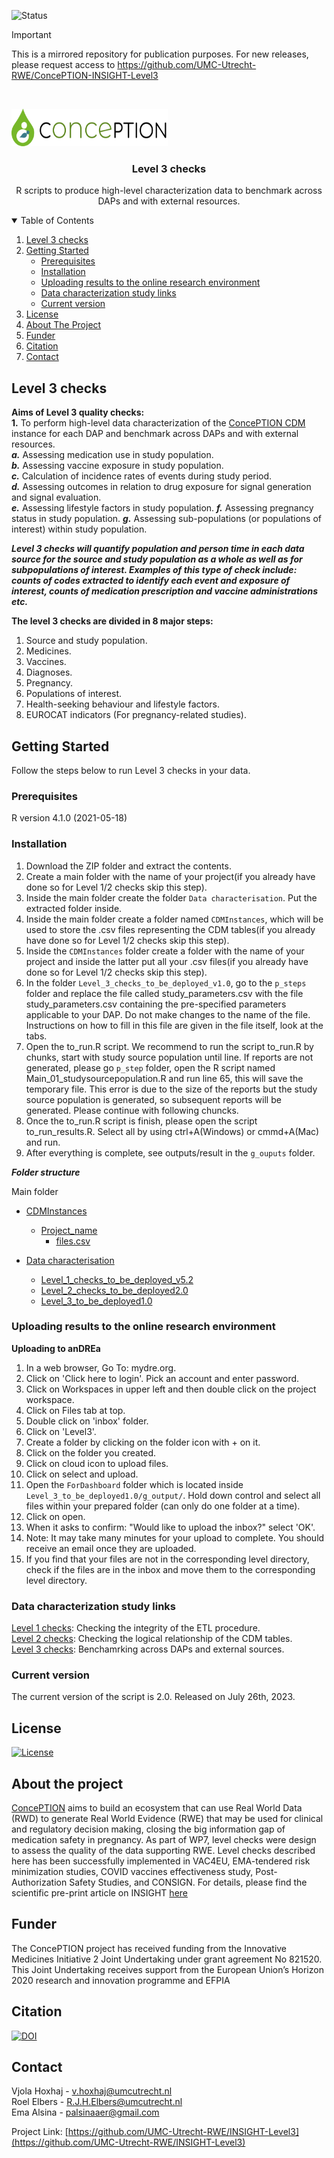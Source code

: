 ![Status](https://img.shields.io/badge/Study_status-For_publication-blue) 

> [!IMPORTANT]
> This is a mirrored repository for publication purposes.
> For new releases, please request access to https://github.com/UMC-Utrecht-RWE/ConcePTION-INSIGHT-Level3

<!-- PROJECT LOGO -->
<br />
<p align="left">
  <a href="https://github.com/vjolahoxhaj/Level-3-checks">
    <img src="images/conception_logo.png" alt="Logo" width="250" height="60">
  </a>
  </p>
  
 <h3 align="center">Level 3 checks</h3>
 <p align="center"> R scripts to produce high-level characterization data to benchmark across DAPs and with external resources. </p>
 
<!-- TABLE OF CONTENTS -->
<details open="open">
  <summary>Table of Contents</summary>
  <ol>
    <li>
      <a href="#level-3-checks">Level 3 checks</a>
    </li>
    <li>
      <a href="#getting-started">Getting Started</a>
      <ul>
        <li><a href="#prerequisites">Prerequisites</a></li>
        <li><a href="#installation">Installation</a></li>
        <li><a href="#uploading">Uploading results to the online research environment</a></li>
        <li><a href="#links">Data characterization study links</a></li> 
        <li><a href="#version">Current version</a></li>
      </ul>
    </li>
    <li><a href="#license">License</a></li>
    <li><a href="#about-the-project">About The Project</a></li>
    <li><a href="#funder">Funder</a></li>
     <li><a href="#citation">Citation</a></li>
    <li><a href="#contact">Contact</a></li>
  </ol>
</details>

<!-- Level 3 checks -->
## Level 3 checks

**Aims of Level 3 quality checks:**      
**1.**	To perform high-level data characterization of the [ConcePTION CDM]((https://docs.google.com/spreadsheets/d/1hc-TBOfEzRBthGP78ZWIa13C0RdhU7bK/edit#gid=413205035)) instance for each DAP and benchmark across DAPs and with external resources.     
***a.*** Assessing medication use in study population.    
***b.*** Assessing vaccine exposure in study population.   
***c.*** Calculation of incidence rates of events during study period.                   
***d.*** Assessing outcomes in relation to drug exposure for signal generation and signal evaluation.     
***e.*** Assessing lifestyle factors in study population. 
***f.*** Assessing pregnancy status in study population.
***g.*** Assessing sub-populations (or populations of interest) within study population.

***Level 3 checks will quantify population and person time in each data source for the source and study population as a whole as well as for subpopulations of interest. Examples of this type of check include: counts of codes extracted to identify each event and exposure of interest, counts of medication prescription and vaccine administrations etc.*** 

**The level 3 checks are divided in 8 major steps:**   

1.	Source and study population.   
2.	Medicines.   
3.	Vaccines.   
4.	Diagnoses.   
5.	Pregnancy.    
6.	Populations of interest.   
7.	Health-seeking behaviour and lifestyle factors.   
8.	EUROCAT indicators (For pregnancy-related studies).   

<!-- GETTING STARTED -->
## Getting Started

Follow the steps below to run Level 3 checks in your data.   

### Prerequisites

R version 4.1.0 (2021-05-18)   

### Installation

1. Download the ZIP folder and extract the contents.   
2. Create a main folder with the name of your project(if you already have done so for Level 1/2 checks skip this step).     
3. Inside the main folder create the folder `Data characterisation`. Put the extracted folder inside.   
4. Inside the main folder create a folder named `CDMInstances`, which will be used to store the .csv files representing the CDM tables(if you already have done so for Level 1/2 checks skip this step).      
5. Inside the `CDMInstances` folder create a folder with the name of your project and inside the latter put all your .csv files(if you already have done so for Level 1/2 checks skip this step).      
6. In the folder `Level_3_checks_to_be_deployed_v1.0`, go to the `p_steps` folder and replace the file called study_parameters.csv with the file study_parameters.csv containing the pre-specified parameters applicable to your DAP. Do not make changes to the name of the file. Instructions on how to fill in this file are given in the file itself, look at the tabs.          
9. Open the to_run.R script. We recommend to run the script to_run.R by chunks, start with study source population until line. If reports are not generated, please go `p_step` folder, open the R script named Main_01_studysourcepopulation.R and run line 65, this will save the temporary file. This error is due to the size of the reports but the study source population is generated, so subsequent reports will be generated. Please continue with following chuncks.
10. Once the to_run.R script is finish, please open the script to_run_results.R. Select all by using ctrl+A(Windows) or cmmd+A(Mac) and run.   
12. After everything is complete, see outputs/result in the `g_ouputs` folder.

***Folder structure***

Main folder

 * [CDMInstances](./CDMInstances)
   * [Project_name](./CDMInstances/Project_name)
     * [files.csv](./CDMInstances/Project_name/files.csv)
     
 * [Data characterisation](./Data_characterisation)
   * [Level_1_checks_to_be_deployed_v5.2](./Data_characterisation/Level_1_checks_to_be_deployed_v5.2)
   * [Level_2_checks_to_be_deployed2.0](./Data_characterisation/Level_2_checks_to_be_deployed2.0)
   * [Level_3_to_be_deployed1.0](./Data_characterisation/Level_3_to_be_deployed1.0)

<!-- UPLOADING -->
### Uploading results to the online research environment

**Uploading to anDREa**
1.	In a web browser, Go To: mydre.org.    
2.	Click on 'Click here to login'. Pick an account and enter password.   
3.	Click on Workspaces in upper left and then double click on the project workspace.    
4.	Click on Files tab at top.    
5.	Double click on 'inbox' folder.    
6.	Click on 'Level3'.     
7.	Create a folder by clicking on the folder icon with + on it.         
8.	Click on the folder you created.    
9.	Click on cloud icon to upload files.    
10.	Click on select and upload.    
11.	Open the `ForDashboard` folder which is located inside `Level_3_to_be_deployed1.0/g_output/`. Hold down control and select all files within your prepared folder (can only do one folder at a time).    
13.	Click on open.    
14.	When it asks to confirm: "Would like to upload the inbox?" select 'OK'.     
15.	Note: It may take many minutes for your upload to complete. You should receive an email once they are uploaded.    
16.	If you find that your files are not in the corresponding level directory, check if the files are in the inbox and move them to the corresponding level directory.     

<!-- LINKS -->
### Data characterization study links   

[Level 1 checks](https://github.com/UMC-Utrecht-RWE/INSIGHT-Level1): Checking the integrity of the ETL procedure.     
[Level 2 checks](https://github.com/UMC-Utrecht-RWE/INSIGHT-Level2): Checking the logical relationship of the CDM tables.    
[Level 3 checks](https://github.com/UMC-Utrecht-RWE/INSIGHT-Level3): Benchamrking across DAPs and external sources.     

<!-- VERSION -->
### Current version

The current version of the script is 2.0. Released on July 26th, 2023. 

<!-- LICENSE -->
## License
[![License](https://img.shields.io/badge/License-BSD_2--Clause-orange.svg)](https://opensource.org/licenses/BSD-2-Clause)

<!-- ABOUT THE PROJECT -->
## About the project
[ConcePTION](https://www.imi-conception.eu) aims to build an ecosystem that can use Real World Data (RWD) to generate Real World Evidence (RWE) that may be used for clinical and regulatory decision making, closing the big information gap of medication safety in pregnancy. As part of WP7, level checks were design to assess the quality of the data supporting RWE. Level checks described here has been successfully implemented in VAC4EU, EMA-tendered risk minimization studies, COVID vaccines effectiveness study, Post-Authorization Safety Studies, and CONSIGN. For details, please find the scientific pre-print article on INSIGHT [here](https://www.medrxiv.org/content/10.1101/2023.10.30.23297753v1)

<!-- FUNDER -->
## Funder
The ConcePTION project has received funding from the Innovative Medicines Initiative 2 Joint Undertaking under grant agreement No 821520. This Joint Undertaking receives support from the European Union’s Horizon 2020 research and innovation programme and EFPIA

<!-- CITATION -->
## Citation
[![DOI](https://zenodo.org/badge/708767063.svg)](https://zenodo.org/doi/10.5281/zenodo.10035170)

<!-- CONTACT -->
## Contact

Vjola Hoxhaj - v.hoxhaj@umcutrecht.nl     
Roel Elbers - R.J.H.Elbers@umcutrecht.nl       
Ema Alsina - palsinaaer@gmail.com  

Project Link: [https://github.com/UMC-Utrecht-RWE/INSIGHT-Level3](https://github.com/UMC-Utrecht-RWE/INSIGHT-Level3)

